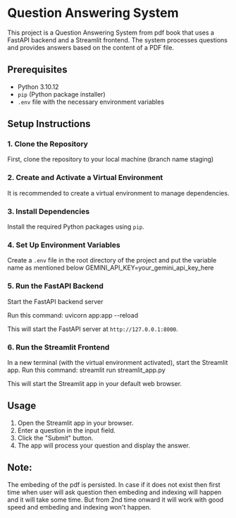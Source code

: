 # Question Answering System

This project is a Question Answering System from pdf book that uses a FastAPI backend and a Streamlit frontend. The system processes questions and provides answers based on the content of a PDF file.

## Prerequisites

- Python 3.10.12
- `pip` (Python package installer)
- `.env` file with the necessary environment variables

## Setup Instructions

### 1. Clone the Repository

First, clone the repository to your local machine (branch name staging)

### 2. Create and Activate a Virtual Environment

It is recommended to create a virtual environment to manage dependencies.

### 3. Install Dependencies

Install the required Python packages using `pip`.


### 4. Set Up Environment Variables

Create a `.env` file in the root directory of the project and put the variable name as mentioned below
GEMINI_API_KEY=your_gemini_api_key_here


### 5. Run the FastAPI Backend

Start the FastAPI backend server

Run this command: uvicorn app:app --reload


This will start the FastAPI server at `http://127.0.0.1:8000`.

### 6. Run the Streamlit Frontend

In a new terminal (with the virtual environment activated), start the Streamlit app.
Run this command: streamlit run streamlit_app.py

This will start the Streamlit app in your default web browser.

## Usage

1. Open the Streamlit app in your browser.
2. Enter a question in the input field.
3. Click the "Submit" button.
4. The app will process your question and display the answer.

## Note: 
The embeding of the pdf is persisted. In case if it does not exist then first time when user will ask question then embeding and indexing will happen and it will take some time. But from 2nd time onward it will work with good speed and embeding and indexing won't happen.